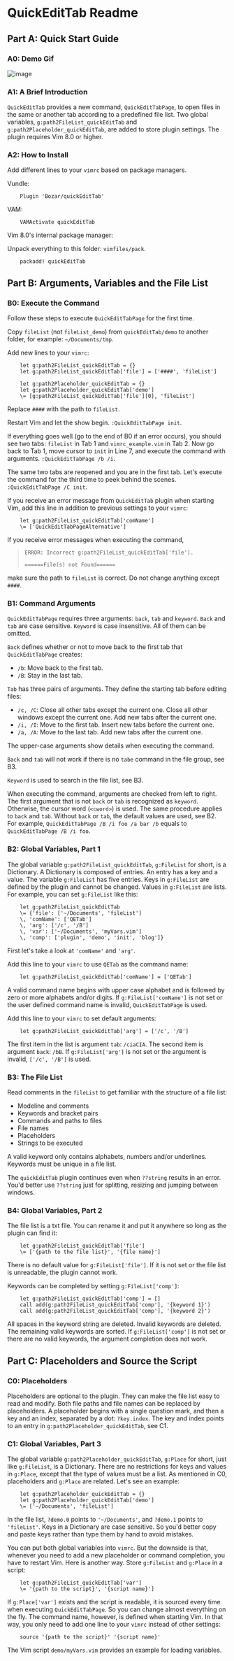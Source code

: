 # QuickEditTab Readme

## Part A: Quick Start Guide

### A0: Demo Gif

![image](https://github.com/Bozar/quickEditTab/blob/981deb8686104e946e74fd00b4d8ae3ba1ce62ba/demo/pluginDemo.gif)

### A1: A Brief Introduction

`QuickEditTab` provides a new command, `QuickEditTabPage`, to open files in the same or another tab according to a predefined file list.  Two global variables, `g:path2FileList_quickEditTab` and `g:path2Placeholder_quickEditTab`, are added to store plugin settings.  The plugin requires Vim 8.0 or higher.

### A2: How to Install

Add different lines to your `vimrc` based on package managers.

Vundle:

```vim
    Plugin 'Bozar/quickEditTab'
```

VAM:

```vim
    VAMActivate quickEditTab
```

Vim 8.0's internal package manager:

Unpack everything to this folder: `vimfiles/pack`.

```vim
    packadd! quickEditTab
```

## Part B: Arguments, Variables and the File List

### B0: Execute the Command

Follow these steps to execute `QuickEditTabPage` for the first time.

Copy `fileList` (not `fileList_demo`) from `quickEditTab/demo` to another folder, for example: `~/Documents/tmp`.

Add new lines to your `vimrc`:

```vim
    let g:path2FileList_quickEditTab = {}
    let g:path2FileList_quickEditTab['file'] = ['####', 'fileList']

    let g:path2Placeholder_quickEditTab = {}
    let g:path2Placeholder_quickEditTab['demo']
    \= [g:path2FileList_quickEditTab['file'][0], 'fileList']
```

Replace `####` with the path to `fileList`.

Restart Vim and let the show begin.  `:QuickEditTabPage init`.

If everything goes well (go to the end of B0 if an error occurs), you should see two tabs: `fileList` in Tab 1 and `vimrc_example.vim` in Tab 2.  Now go back to Tab 1, move cursor to `init` in Line 7, and execute the command with arguments.  `:QuickEditTabPage /b /i`.

The same two tabs are reopened and you are in the first tab.  Let's execute the command for the third time to peek behind the scenes.  `:QuickEditTabPage /C init`.

If you receive an error message from `QuickEditTab` plugin when starting Vim, add this line in addition to previous settings to your `vimrc`:

```vim
    let g:path2FileList_quickEditTab['comName']
    \= ['QuickEditTabPageAlternative']
```

If you receive error messages when executing the command,

>   `ERROR: Incorrect g:path2FileList_quickEditTab['file'].`
>
>   `======File(s) not Found======`

make sure the path to `fileList` is correct.  Do not change anything except `####`.

### B1: Command Arguments

`QuickEditTabPage` requires three arguments: `back`, `tab` and `keyword`.  `Back` and `tab` are case sensitive.  `Keyword` is case insensitive.  All of them can be omitted.

`Back` defines whether or not to move back to the first tab that `QuickEditTabPage` creates:

*   `/b`: Move back to the first tab.
*   `/B`: Stay in the last tab.

`Tab` has three pairs of arguments.  They define the starting tab before editing files:

*   `/c, /C`: Close all other tabs except the current one.  Close all other windows except the current one.  Add new tabs after the current one.
*   `/i, /I`: Move to the first tab.  Insert new tabs before the current one.
*   `/a, /A`: Move to the last tab.  Add new tabs after the current one.

The upper-case arguments show details when executing the command.

`Back` and `tab` will not work if there is no `tabe` command in the file group, see B3.

`Keyword` is used to search in the file list, see B3.

When executing the command, arguments are checked from left to right.  The first argument that is not `back` or `tab` is recognized as `keyword`.  Otherwise, the cursor word (`<cword>`) is used.  The same procedure applies to `back` and `tab`.  Without `back` or `tab`, the default values are used, see B2.  For example, `QuickEditTabPage /B /i foo /a bar /b` equals to `QuickEditTabPage
/B /i foo`.

### B2: Global Variables, Part 1

The global variable `g:path2FileList_quickEditTab`, `g:FileList` for short, is a Dictionary.  A Dictionary is composed of entries.  An entry has a key and a value.  The variable `g:FileList` has five entries.  Keys in `g:FileList` are defined by the plugin and cannot be changed.  Values in `g:FileList` are lists.  For example, you can set `g:FileList` like this:

```vim
    let g:path2FileList_quickEditTab
    \= {'file': ['~/Documents', 'fileList']
    \, 'comName': ['QETab']
    \, 'arg': ['/c', '/B']
    \, 'var': ['~/Documents', 'myVars.vim']
    \, 'comp': ['plugin', 'demo', 'init', 'blog']}
```

First let's take a look at `'comName'` and `'arg'`.

Add this line to your `vimrc` to use `QETab` as the command name:

```vim
    let g:path2FileList_quickEditTab['comName'] = ['QETab']
```

A valid command name begins with upper case alphabet and is followed by zero or more alphabets and/or digits.  If `g:FileList['comName']` is not set or the user defined command name is invalid, `QuickEditTabPage` is used.

Add this line to your `vimrc` to set default arguments:

```vim
    let g:path2FileList_quickEditTab['arg'] = ['/c', '/B']
```

The first item in the list is argument `tab`: `/ciaCIA`.  The second item is argument `back`: `/bB`.  If `g:FileList['arg']` is not set or the argument is invalid, `['/c', '/B']` is used.

### B3: The File List

Read comments in the `fileList` to get familiar with the structure of a file list:

*   Modeline and comments
*   Keywords and bracket pairs
*   Commands and paths to files
*   File names
*   Placeholders
*   Strings to be executed

A valid keyword only contains alphabets, numbers and/or underlines.  Keywords must be unique in a file list.

The `quickEditTab` plugin continues even when `??string` results in an error.  You'd better use `??string` just for splitting, resizing and jumping between windows.

### B4: Global Variables, Part 2

The file list is a txt file.  You can rename it and put it anywhere so long as the plugin can find it:

```vim
    let g:path2FileList_quickEditTab['file']
    \= ['{path to the file list}', '{file name}']
```

There is no default value for `g:FileList['file']`.  If it is not set or the file list is unreadable, the plugin cannot work.

Keywords can be completed by setting `g:FileList['comp']`:

```vim
    let g:path2FileList_quickEditTab['comp'] = []
    call add(g:path2FileList_quickEditTab['comp'], '{keyword 1}')
    call add(g:path2FileList_quickEditTab['comp'], '{keyword 2}')
```

All spaces in the keyword string are deleted.  Invalid keywords are deleted.  The remaining valid keywords are sorted.  If `g:FileList['comp']` is not set or there are no valid keywords, the argument completion does not work.

## Part C: Placeholders and Source the Script

### C0: Placeholders

Placeholders are optional to the plugin.  They can make the file list easy to read and modify.  Both file paths and file names can be replaced by placeholders.  A placeholder begins with a single question mark, and then a key and an index, separated by a dot: `?key.index`.  The key and index points to an entry in `g:path2Placeholder_quickEditTab`, see C1.

### C1: Global Variables, Part 3

The global variable `g:path2Placeholder_quickEditTab`, `g:Place` for short, just like `g:FileList`, is a Dictionary.  There are no restrictions for keys and values in `g:Place`, except that the type of values must be a list.  As mentioned in C0, placeholders and `g:Place` are related.  Let's see an example:

```vim
    let g:path2Placeholder_quickEditTab = {}
    let g:path2Placeholder_quickEditTab['demo']
    \= ['~/Documents', 'fileList']
```

In the file list, `?demo.0` points to `'~/Documents'`, and `?demo.1` points to `'fileList'`.  Keys in a Dictionary are case sensitive.  So you'd better copy and paste keys rather than type them by hand to avoid mistakes.

You can put both global variables into `vimrc`.  But the downside is that, whenever you need to add a new placeholder or command completion, you have to restart Vim.  Here is another way.  Store `g:FileList` and `g:Place` in a script:

```vim
    let g:path2FileList_quickEditTab['var']
    \= '{path to the script}', '{script name}']
```

If `g:Place['var']` exists and the script is readable, it is sourced every time when executing `QuickEditTabPage`.  So you can change almost everything on the fly.  The command name, however, is defined when starting Vim.  In that way, you only need to add one line to your `vimrc` instead of other settings:

```vim
    source '{path to the script}' '{script name}'
```

The Vim script `demo/myVars.vim` provides an example for loading variables.

